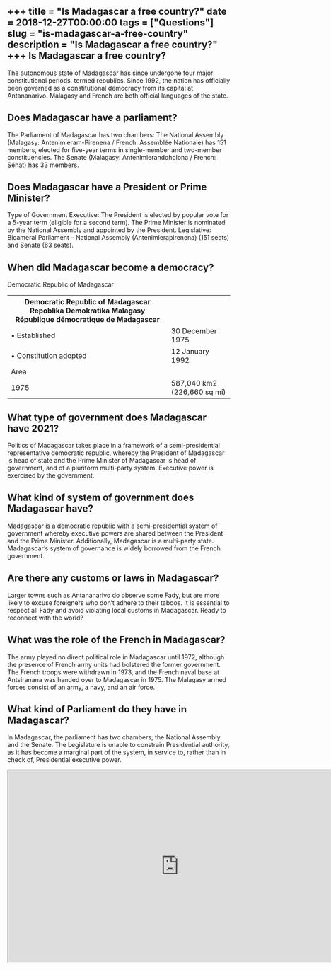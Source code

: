 +++
title = "Is Madagascar a free country?"
date = 2018-12-27T00:00:00
tags = ["Questions"]
slug = "is-madagascar-a-free-country"
description = "Is Madagascar a free country?"
+++
Is Madagascar a free country?
-----------------------------

The autonomous state of Madagascar has since undergone four major constitutional periods, termed republics. Since 1992, the nation has officially been governed as a constitutional democracy from its capital at Antananarivo. Malagasy and French are both official languages of the state.

Does Madagascar have a parliament?
----------------------------------

The Parliament of Madagascar has two chambers: The National Assembly (Malagasy: Antenimieram-Pirenena / French: Assemblée Nationale) has 151 members, elected for five-year terms in single-member and two-member constituencies. The Senate (Malagasy: Antenimierandoholona / French: Sénat) has 33 members.

Does Madagascar have a President or Prime Minister?
---------------------------------------------------

Type of Government Executive: The President is elected by popular vote for a 5-year term (eligible for a second term). The Prime Minister is nominated by the National Assembly and appointed by the President. Legislative: Bicameral Parliament – National Assembly (Antenimierapirenena) (151 seats) and Senate (63 seats).

When did Madagascar become a democracy?
---------------------------------------

Democratic Republic of Madagascar

<table><tr><th>Democratic Republic of Madagascar Repoblika Demokratika Malagasy République démocratique de Madagascar</th></tr><tr><td>• Established</td><td>30 December 1975</td></tr><tr><td>• Constitution adopted</td><td>12 January 1992</td></tr><tr><td>Area</td></tr><tr><td>1975</td><td>587,040 km2 (226,660 sq mi)</td></tr></table>

What type of government does Madagascar have 2021?
--------------------------------------------------

Politics of Madagascar takes place in a framework of a semi-presidential representative democratic republic, whereby the President of Madagascar is head of state and the Prime Minister of Madagascar is head of government, and of a pluriform multi-party system. Executive power is exercised by the government.

What kind of system of government does Madagascar have?
-------------------------------------------------------

Madagascar is a democratic republic with a semi-presidential system of government whereby executive powers are shared between the President and the Prime Minister. Additionally, Madagascar is a multi-party state. Madagascar’s system of governance is widely borrowed from the French government.

Are there any customs or laws in Madagascar?
--------------------------------------------

Larger towns such as Antananarivo do observe some Fady, but are more likely to excuse foreigners who don’t adhere to their taboos. It is essential to respect all Fady and avoid violating local customs in Madagascar. Ready to reconnect with the world?

What was the role of the French in Madagascar?
----------------------------------------------

The army played no direct political role in Madagascar until 1972, although the presence of French army units had bolstered the former government. The French troops were withdrawn in 1973, and the French naval base at Antsiranana was handed over to Madagascar in 1975. The Malagasy armed forces consist of an army, a navy, and an air force.

What kind of Parliament do they have in Madagascar?
---------------------------------------------------

In Madagascar, the parliament has two chambers; the National Assembly and the Senate. The Legislature is unable to constrain Presidential authority, as it has become a marginal part of the system, in service to, rather than in check of, Presidential executive power.

<iframe allow="accelerometer; autoplay; clipboard-write; encrypted-media; gyroscope; picture-in-picture" allowfullscreen="" class="__youtube_prefs__  epyt-is-override  no-lazyload" data-no-lazy="1" data-origheight="433" data-origwidth="770" data-skipgform_ajax_framebjll="" height="433" id="_ytid_91028" loading="lazy" src="https://www.youtube.com/embed/sm65i83tnFY?enablejsapi=1&autoplay=0&cc_load_policy=0&cc_lang_pref=&iv_load_policy=1&loop=0&modestbranding=0&rel=1&fs=1&playsinline=0&autohide=2&theme=dark&color=red&controls=1&" title="YouTube player" width="770"></iframe>
